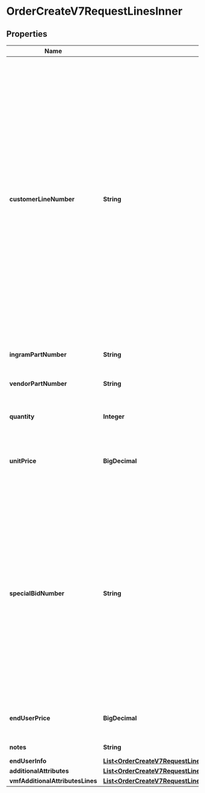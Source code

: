 

# OrderCreateV7RequestLinesInner


## Properties

| Name | Type | Description | Notes |
|------------ | ------------- | ------------- | -------------|
|**customerLineNumber** | **String** | The reseller&#39;s line item number for reference in their system. The customer line number needs to be a unique numeric value between 1 and 884. In the event we receive duplicate values or alphanumeric values in the customer line number, we will re-sequence the customer line number. To prevent re-sequencing, please use a unique numeric value between 1 and 884 in the customer line number. |  [optional] |
|**ingramPartNumber** | **String** | The unique IngramMicro part number. |  [optional] |
|**vendorPartNumber** | **String** | The vendor&#39;s part number for the line item. |  [optional] |
|**quantity** | **Integer** | The requested quantity of the line item. |  [optional] |
|**unitPrice** | **BigDecimal** | The reseller-requested unit price for the line item. The unit price is not guaranteed. |  [optional] |
|**specialBidNumber** | **String** | The line-level bid number provided to the reseller by the vendor for special pricing and discounts. Used to track the bid number in the case of split orders or where different line items have different bid numbers. Line-level bid number take precedence over header-level bid numbers. |  [optional] |
|**endUserPrice** | **BigDecimal** | The end-user price. Required for Export Orders. |  [optional] |
|**notes** | **String** | The attribute field data. |  [optional] |
|**endUserInfo** | [**List&lt;OrderCreateV7RequestLinesInnerEndUserInfoInner&gt;**](OrderCreateV7RequestLinesInnerEndUserInfoInner.md) |  |  [optional] |
|**additionalAttributes** | [**List&lt;OrderCreateV7RequestLinesInnerAdditionalAttributesInner&gt;**](OrderCreateV7RequestLinesInnerAdditionalAttributesInner.md) |  |  [optional] |
|**vmfAdditionalAttributesLines** | [**List&lt;OrderCreateV7RequestLinesInnerVmfAdditionalAttributesLinesInner&gt;**](OrderCreateV7RequestLinesInnerVmfAdditionalAttributesLinesInner.md) |  |  [optional] |



